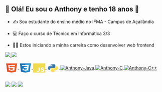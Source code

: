 ## 🦅 Olá! Eu sou o Anthony e tenho 18 anos 🦅

- ✍ Sou estudante do ensino médio no IFMA - Campus de Açailândia


- 💻 Faço o curso de Técnico em Informática 3/3


- 👶🏼 Estou iniciando a minha carreira como desenvolver web frontend

<div>
  <a href="https://github.com/anthonyKld">
  <img height="180em" src="https://github-readme-stats.vercel.app/api?username=anthonyKld&show_icons=true&theme=tokyonight&include_all_commits=true&count_private=true"/>
  <img height="180em" src="https://github-readme-stats.vercel.app/api/top-langs/?username=anthonyKld&layout=compact&langs_count=7&theme=tokyonight"/>
</div>
  
<div style="display: inline_block"><br>
  <img align="center" alt="Anthony-HTML" height="30" width="40" src="https://raw.githubusercontent.com/devicons/devicon/master/icons/html5/html5-original.svg">
  <img align="center" alt="Anthony-CSS" height="30" width="40" src="https://raw.githubusercontent.com/devicons/devicon/master/icons/css3/css3-original.svg">
  <img align="center" alt="Anthony-Js" height="30" width="40" src="https://raw.githubusercontent.com/devicons/devicon/master/icons/javascript/javascript-plain.svg">
  <img align="center" alt="Anthony-Python" height="30" width="40" src="https://raw.githubusercontent.com/devicons/devicon/master/icons/python/python-original.svg">
  <img align="center" alt="Anthony-Java" height="30" width="40" src="https://cdn.jsdelivr.net/gh/devicons/devicon/icons/java/java-plain.svg" />
  <img align="center" alt="Anthony-C" height="30" width="40" src="https://cdn.jsdelivr.net/gh/devicons/devicon/icons/c/c-original.svg" />
  <img align="center" alt="Anthony-C++" height="30" width="40" src="https://cdn.jsdelivr.net/gh/devicons/devicon/icons/cplusplus/cplusplus-original.svg" />
</div>
  
  ##
  
<div> 
  <a href="anthonytecinf@gmail.com" target="_blank"><img src="https://img.shields.io/badge/Gmail-D14836?style=for-the-badge&logo=gmail&logoColor=white" target="_blank"></a>
   <a href="www.linkedin.com/in/anthonytecinf" target="_blank"><img src="https://img.shields.io/badge/LinkedIn-0077B5?style=for-the-badge&logo=linkedin&logoColor=white" target="_blank"></a>
  <a href="https://discord.com/channels/@me" target="_blank"><img src="https://img.shields.io/badge/Discord-7289DA?style=for-the-badge&logo=discord&logoColor=white" target="_blank"></a> 
</div>
